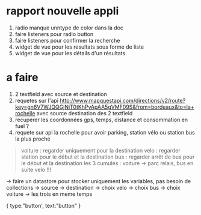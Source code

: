 # rapport nouvelle appli
1. radio manque unntype de color dans la doc
2. faire listeners pour radio button
2. faire listeners pour confirmer la recherche
3. widget de vue pour les resultats sous forme de liste
4. widget de vue pour les détails d'un résultats

# a faire
1. 2 textfield avec source et destination
2. requetes sur l'api http://www.mapquestapi.com/directions/v2/route?key=gn6V7WJQQGjNiT0tKhPyApAA5gVMF09S&from=bordeaux&to=la+rochelle
avec source destination des 2 textfield
3. recuperer les coordonnées gps, temps, distance et consommation en fuel ?
4. requete sur api la rochelle pour avoir parking, station vélo ou station bus la plus proche
> voiture : regarder uniquement pour la destination
> velo : regarder station pour le début et la destination
> bus : regarder arrêt de bus pour le début et la destination
> les 3 cumulés : voiture -> parc relais, bus en suite velo !!!

-> faire un datastore  pour stocker uniquement les variables, pas besoin de collections
        -> source 
        -> destination
        -> choix velo
        -> choix bus
        -> choix voiture
        -> les trois en meme temps

{
    type:"button',
    text:"button"
}